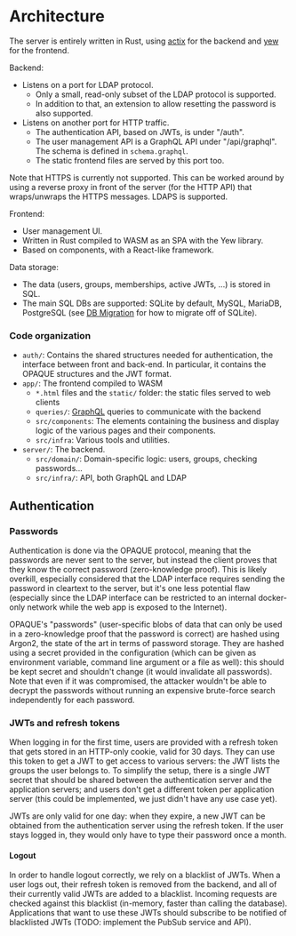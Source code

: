 # Architecture

The server is entirely written in Rust, using [actix](https://actix.rs) for the
backend and [yew](https://yew.rs) for the frontend.

Backend:
* Listens on a port for LDAP protocol.
  * Only a small, read-only subset of the LDAP protocol is supported.
  * In addition to that, an extension to allow resetting the password is also
    supported.
* Listens on another port for HTTP traffic.
  * The authentication API, based on JWTs, is under "/auth".
  * The user management API is a GraphQL API under "/api/graphql". The schema
    is defined in `schema.graphql`.
  * The static frontend files are served by this port too.

Note that HTTPS is currently not supported. This can be worked around by using
a reverse proxy in front of the server (for the HTTP API) that wraps/unwraps
the HTTPS messages. LDAPS is supported.

Frontend:
* User management UI.
* Written in Rust compiled to WASM as an SPA with the Yew library.
* Based on components, with a React-like framework.

Data storage:
* The data (users, groups, memberships, active JWTs, ...) is stored in SQL.
* The main SQL DBs are supported: SQLite by default, MySQL, MariaDB, PostgreSQL
  (see [DB Migration](/database_migration.md) for how to migrate off of
  SQLite).

### Code organization

* `auth/`: Contains the shared structures needed for authentication, the
  interface between front and back-end. In particular, it contains the OPAQUE
  structures and the JWT format.
* `app/`: The frontend compiled to WASM
  * `*.html` files and the `static/` folder: the static files served to web
    clients
  * `queries/`: [GraphQL](https://en.wikipedia.org/wiki/GraphQL) queries to
    communicate with the backend
  * `src/components`: The elements containing the business and display logic of
    the various pages and their components.
  * `src/infra`: Various tools and utilities.
* `server/`: The backend.
  * `src/domain/`: Domain-specific logic: users, groups, checking passwords...
  * `src/infra/`: API, both GraphQL and LDAP

## Authentication

### Passwords

Authentication is done via the OPAQUE protocol, meaning that the passwords are
never sent to the server, but instead the client proves that they know the
correct password (zero-knowledge proof). This is likely overkill, especially
considered that the LDAP interface requires sending the password in cleartext
to the server, but it's one less potential flaw (especially since the LDAP
interface can be restricted to an internal docker-only network while the web
app is exposed to the Internet).

OPAQUE's "passwords" (user-specific blobs of data that can only be used in a
zero-knowledge proof that the password is correct) are hashed using Argon2, the
state of the art in terms of password storage. They are hashed using a secret
provided in the configuration (which can be given as environment variable,
command line argument or a file as well): this should be kept secret and
shouldn't change (it would invalidate all passwords). Note that even if it was
compromised, the attacker wouldn't be able to decrypt the passwords without
running an expensive brute-force search independently for each password.

### JWTs and refresh tokens

When logging in for the first time, users are provided with a refresh token
that gets stored in an HTTP-only cookie, valid for 30 days. They can use this
token to get a JWT to get access to various servers: the JWT lists the groups
the user belongs to. To simplify the setup, there is a single JWT secret that
should be shared between the authentication server and the application servers;
and users don't get a different token per application server
(this could be implemented, we just didn't have any use case yet).

JWTs are only valid for one day: when they expire, a new JWT can be obtained
from the authentication server using the refresh token. If the user stays
logged in, they would only have to type their password once a month.

#### Logout

In order to handle logout correctly, we rely on a blacklist of JWTs. When a
user logs out, their refresh token is removed from the backend, and all of
their currently valid JWTs are added to a blacklist. Incoming requests are
checked against this blacklist (in-memory, faster than calling the database).
Applications that want to use these JWTs should subscribe to be notified of
blacklisted JWTs (TODO: implement the PubSub service and API).

